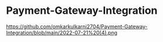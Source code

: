 # Payment-Gateway-Integration
https://github.com/omkarkulkarni2704/Payment-Gateway-Integration/blob/main/2022-07-21%20(4).png
